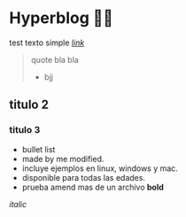 # Hyperblog 💚💚
test texto simple [*link*](https://shields.io/)
> quote bla bla
> - bjj

## titulo 2
### titulo 3
* bullet list
* made by me modified.
* incluye ejemplos en linux, windows y mac.
* disponible para todas las edades.
* prueba amend mas de un archivo
**bold**

*italic*

